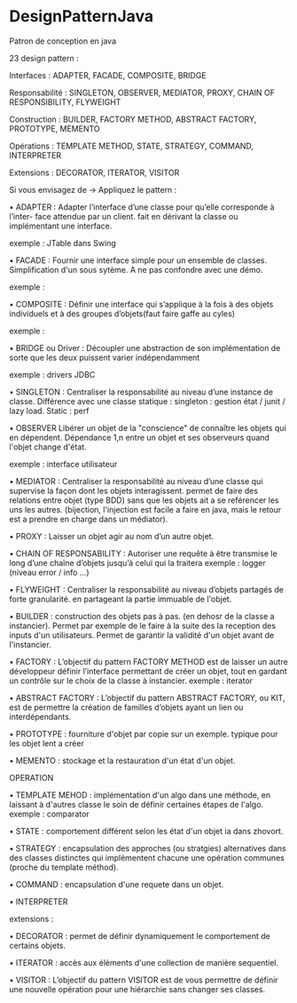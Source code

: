 # DesignPatternJava
Patron de conception en java

23 design pattern : 

Interfaces : ADAPTER, FACADE, COMPOSITE, BRIDGE

Responsabilité : SINGLETON, OBSERVER, MEDIATOR, PROXY, CHAIN OF RESPONSIBILITY,
FLYWEIGHT

Construction : BUILDER, FACTORY METHOD, ABSTRACT FACTORY, PROTOTYPE, MEMENTO

Opérations : TEMPLATE METHOD, STATE, STRATEGY, COMMAND, INTERPRETER

Extensions : DECORATOR, ITERATOR, VISITOR


Si vous envisagez de -> Appliquez le pattern : 

• ADAPTER : Adapter l’interface d’une classe pour qu’elle corresponde à l’inter-
face attendue par un client. 
fait en dérivant la classe ou implémentant une interface.

exemple : JTable dans Swing

• FACADE : Fournir une interface simple pour un ensemble de classes. Simplification d'un sous sytème. A ne pas confondre avec une démo.

exemple : 

• COMPOSITE : Définir une interface qui s’applique à la fois à des objets individuels
et à des groupes d’objets(faut faire gaffe au cyles)

exemple : 


• BRIDGE ou Driver : Découpler une abstraction de son implémentation de sorte que les
deux puissent varier indépendamment

exemple : drivers JDBC

• SINGLETON : Centraliser la responsabilité au niveau d’une instance de classe. 
Différence avec une classe statique : singleton : gestion état / junit / lazy load. Static : perf


• OBSERVER Libérer un objet de la "conscience" de connaître les objets qui en
dépendent. Dépendance 1,n entre un objet et ses observeurs quand l'objet change d'état. 

exemple : interface utilisateur


• MEDIATOR : Centraliser la responsabilité au niveau d’une classe qui supervise la
façon dont les objets interagissent. permet de faire des relations entre objet (type BDD) sans que les objets ait a se reférencer les uns les autres. (bijection, l'injection est facile a faire en java, mais le retour est a prendre en charge dans un médiator). 


• PROXY : Laisser un objet agir au nom d’un autre objet. 
 
 
• CHAIN OF RESPONSABILITY : Autoriser une requête à être transmise le long d’une chaîne d’objets
jusqu’à celui qui la traitera 
 exemple : logger (niveau error / info ...)

• FLYWEIGHT : Centraliser la responsabilité au niveau d’objets partagés de forte
granularité. en partageant la partie immuable de l'objet. 

• BUILDER : construction des objets pas à pas. (en dehosr de la classe a instancier). Permet par exemple de le faire à la suite des la reception des inputs d'un utilisateurs. Permet de garantir la validité d'un objet avant de l'instancier.

• FACTORY : L’objectif du pattern FACTORY METHOD est de laisser un autre développeur définir
l’interface permettant de créer un objet, tout en gardant un contrôle sur le
choix de la classe à instancier.
exemple : iterator

• ABSTRACT FACTORY : L’objectif du pattern ABSTRACT FACTORY, ou KIT, est de permettre la création
de familles d’objets ayant un lien ou interdépendants.


• PROTOTYPE : fourniture d'objet par copie sur un exemple. typique pour les objet lent a créer

• MEMENTO : stockage et la restauration d'un état d'un objet.


OPERATION

• TEMPLATE MEHOD : implémentation d'un algo dans une méthode, en laissant à d'autres classe le soin de définir certaines étapes de l'algo. 
exemple : comparator

• STATE : comportement différent selon les état d'un objet
ia dans zhovort.

• STRATEGY : encapsulation des approches (ou stratgies) alternatives dans des classes distinctes qui implémentent chacune une opération communes (proche du template méthod). 


• COMMAND : encapsulation d'une requete dans un objet.

• INTERPRETER

extensions : 

• DECORATOR : permet de définir dynamiquement le comportement de certains objets.

• ITERATOR : accès aux éléments d'une collection de manière sequentiel.

• VISITOR : L’objectif du pattern VISITOR est de vous permettre de définir une nouvelle
opération pour une hiérarchie sans changer ses classes.


